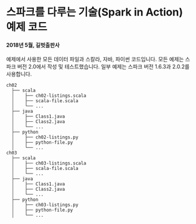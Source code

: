 
# 스파크를 다루는 기술(Spark in Action) 예제 코드
#### 2018년 5월, 길벗출판사

예제에서 사용한 모든 데이터 파일과 스칼라, 자바, 파이썬 코드입니다.
모든 예제는 스파크 버전 2.0에서 작성 및 테스트했습니다. 
일부 예제는 스파크 버전 1.6.3과 2.0.2를 사용합니다.

```
ch02
  ├── scala
  │    ├── ch02-listings.scala
  │    ├── scala-file.scala
  │    └── ...
  ├── java
  │    ├── Class1.java
  │    ├── Class2.java
  │    └── ...
  ├── python
  │    ├── ch02-listings.py
  │    ├── python-file.py
  │    └── ...
ch03
  ├── scala
  │    ├── ch03-listings.scala
  │    ├── scala-file.scala
  │    └── ...
  ├── java
  │    ├── Class1.java
  │    ├── Class2.java
  │    └── ...
  ├── python
  │    ├── ch03-listings.py
  │    ├── python-file.py
  │    └── ...

```


